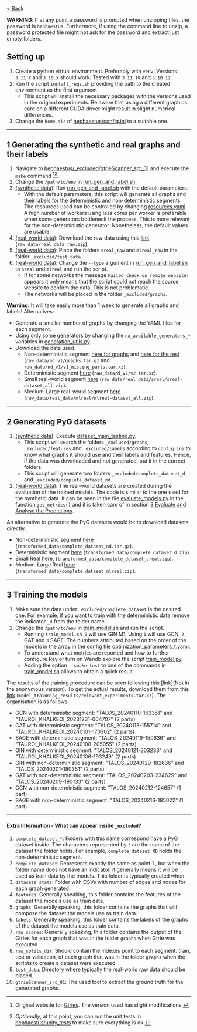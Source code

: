 [< Back](../README.md)


**WARNING**: If at any point a password is prompted when unzipping files, the password is `hephaestus`. Furthermore, if using the command line to unzip, a password protected file might not ask for the password and extract just empty folders.

## Setting up

1. Create a python virtual environment. Preferably with `venv`. Versions `3.11.X` and `3.10.X` should work. Tested with `3.11.10` and `3.10.12`.
2. Run the script `install_reqs.sh` providing the path to the created environment as the first argument.
    * This script will install the necessary packages with the versions used in the original experiments. Be aware that using a different graphics card on a different CUDA driver might result in slight numerical differences.
3. Change the `home_dir` of [hephaestus/config.ini](./config.ini) to a suitable one.

---

## 1 Generating the synthetic and real graphs and their labels

1. Navigate to [hephaestus/_excluded/gtrieScanner_src_01](./_excluded/gtrieScanner_src_01) and execute the `make` command [^1][^2].
2. Change the `/path/to/env` in [run_gen_and_label.sh](../run_gen_and_label.sh).
3. <u>(synthetic data)</u>: Run [run_gen_and_label.sh](../run_gen_and_label.sh) with the default parameters.
    * With the default parameters, this script will generate all graphs and their labels for the deterministic and non-deterministic segments. The resources used can be controlled by changing [resources.yaml](./_configs/resources/resources.yaml). A high number of workers using less cores per worker is preferable when some generators bottleneck the process. This is more relevant for the non-deterministic generator. Nonetheless, the default values are usable.
4. <u>(real-world data)</u>: Download the raw data using this [link](https://figshare.com/s/794d3e3dc66ee09c0e86 "Figshare: raw_data/real_data_raw.zip") (`raw_data/real_data_raw.zip`).
5. <u>(real-world data)</u>: Place the folders `sreal_raw` and `mlreal_raw` in the folder `_excluded/test_data`.
6. <u>(real-world data)</u>: Change the `--type` argument in [run_gen_and_label.sh](../run_gen_and_label.sh) to `sreal` and `mlreal` and run the script.
    * If for some networks the message `Failed check on remote website!` appears it only means that the script could not reach the source website to confirm the data. This is not problematic.
    * The networks will be placed in the folder `_excluded/graphs`.

**Warning:** It will take easily more than 1 week to generate all graphs and labels! Alternatives:
- Generate a smaller number of graphs by changing the YAML files for each segment.
- Using only some generators by changing the `nx_available_generators_*` variables in [generation_utils.py](./graph_generation/synthetic/generation_utils.py).
- Download the data used.
    * Non-deterministic segment [here for graphs](https://figshare.com/s/794d3e3dc66ee09c0e86 "Figshare: raw_data/nd_v1/graphs.tar.gz") and [here for the rest](https://figshare.com/s/794d3e3dc66ee09c0e86 "Figshare: raw_data/nd_v1/v1_missing_parts.tar.xz") (`raw_data/nd_v1/graphs.tar.gz` and `raw_data/nd_v1/v1_missing_parts.tar.xz`).
    * Deterministic segment [here](https://figshare.com/s/794d3e3dc66ee09c0e86 "Figshare: raw_data/d_v2/v2.tar.xz") (`raw_data/d_v2/v2.tar.xz`).
    * Small real-world segment [here](https://figshare.com/s/794d3e3dc66ee09c0e86 "Figshare: raw_data/real_data/sreal/sreal-dataset_all.zip") (`raw_data/real_data/sreal/sreal-dataset_all.zip`).
    * Medium-Large real-world segment [here](https://figshare.com/s/794d3e3dc66ee09c0e86 "Figshare: raw_data/real_data/mlreal/mlreal-dataset_all.zip") (`raw_data/real_data/mlreal/mlreal-dataset_all.zip`).

---

## 2 Generating PyG datasets

1. <u>(synthetic data)</u>: Execute [dataset_main_testing.py](./dataset_creation/dataset_main_testing.py).
    * This script will search the folders `_excluded/graphs`, `_excluded/features` and `_excluded/labels` according to `config.ini` to know what graphs it should use and their labels and features. Hence, if the data was downloaded and not generated, put it in the correct folders.
    * This script will generate two folders `_excluded/complete_dataset_d` and `_excluded/complete_dataset_nd`. 
2. <u>(real-world data)</u>: The real-world datasets are created during the evaluation of the trained models. The code is similar to the one used for the synthetic data. It can be seen in the file [evaluate_models.py](../hephaestus_lab/evaluation/evaluate_predictions/evaluate_models.py) in the function `get_metrics()` and it is taken care of in section [3 Evaluate and Analyse the Predictions](../hephaestus_lab/README.md#3-evaluate-and-analyse-the-predictions).


An alternative to generate the PyG datasets would be to download datasets directly.
- Non-deterministic segment [here](https://figshare.com/s/794d3e3dc66ee09c0e86 "Figshare: transformed_data/complete_dataset_nd.tar.gz") (`transformed_data/complete_dataset_nd.tar.gz`).
- Deterministic segment [here](https://figshare.com/s/794d3e3dc66ee09c0e86 "Figshare: transformed_data/complete_dataset_d.zip") (`transformed_data/complete_dataset_d.zip`).
- Small Real [here](https://figshare.com/s/794d3e3dc66ee09c0e86 "Figshare: transformed_data/complete_dataset_sreal.zip"), (`transformed_data/complete_dataset_sreal.zip`).
- Medium-Large Real [here](https://figshare.com/s/794d3e3dc66ee09c0e86 "Figshare: transformed_data/complete_dataset_mlreal.zip") (`transformed_data/complete_dataset_mlreal.zip`).

---

## 3 Training the models

1. Make sure the data under `_excluded/complete_dataset` is the desired one. For example, if you want to train with the deterministic data remove the indicator `_d` from the folder name.
2. Change the `/path/to/env` in [train_model.sh](../train_model.sh) and run the script.
    * Running `train_model.sh 0` will use GIN M1, Using `1` will use GCN, `2` GAT and `3` SAGE. The numbers attributed based on the order of the models in the array in the config file [optimization_parameters_t.yaml](./_configs/classification_engine_v1/optimization/optimization_parameters_t.yaml).
    * To understand what metrics are reported and how to further configure Ray or turn on Wandb explore the script [train_model.py](./training/train_model.py).
    * Adding the option `--smoke-test` to one of the commands in [train_model.sh](../train_model.sh) allows to obtain a quick result.

The results of the training procedure can be seen following this [link](Not in the anonymous version). To get the actual results, download them from this [link](https://figshare.com/s/794d3e3dc66ee09c0e86 "Figshare: model_trainning_results/relevant_experiments.tar.xz") (`model_trainning_results/relevant_experiments.tar.xz`). The organisation is as follows:
* GCN with deterministic segment: "TALOS_20240110-163351" and "TAUROI_KHALKEOI_20231231-004707" (2 parts)
* GAT with deterministic segment: "TALOS_20240113-155714" and "TAUROI_KHALKEOI_20240101-170302" (2 parts)
* SAGE with deterministic segment: "TALOS_20240119-150636" and "TAUROI_KHALKEOI_20240108-205055" (2 parts)
* GIN with deterministic segment: "TALOS_20240121-203233" and "TAUROI_KHALKEOI_20240106-193249" (2 parts)
* GIN with non-deterministic segment: "TALOS_20240129-182636" and "TALOS_20240201-180351" (2 parts)
* GAT with non-deterministic segment: "TALOS_20240203-234629" and "TALOS_20240209-190133" (2 parts)
* GCN with non-deterministic segment: "TALOS_20240212-124657" (1 part)
* SAGE with non-deterministic segment: "TALOS_20240216-185022" (1 part)

---

#### Extra Information - What can appear inside `_excluded`?

1. `complete_dataset_*`: Folders with this name correspond have a PyG dataset inside. The characters represented by `*` are the name of the dataset the folder holds. For example, `complete_dataset_ND` holds the non-deterministic segment.
2. `complete_dataset`: Represents exactly the same as point 1., but when the folder name does not have an indicator, it generally means it will be used as train data by the models. This folder is typically created when
3. `datasets_stats`: Folder with CSVs with number of edges and nodes for each graph generated.
4. `features`: Generally speaking, this folder contains the features of the dataset the models use as train data. 
5. `graphs`: Generally speaking, this folder contains the graphs that will compose the dataset the models use as train data.
6. `labels`: Generally speaking, this folder contains the labels of the graphs of the dataset the models use as train data.
7. `raw_scores`: Generally speaking, this folder contains the output of the Gtries for each graph that was in the folder `graphs` when Gtrie was executed.
8. `raw_splits_dir`: Should contain the indexes point to each segment: train, test or validation, of each graph that was in the folder `graphs` when the scripts to create a dataset were executed.
9. `test_data`: Directory where typically the real-world raw data should be placed.
10. `gtrieScanner_src_01`: The used tool to extract the ground truth for the generated graphs.


[^1]: Original website for [Gtries](https://www.dcc.fc.up.pt/gtries/). The version used has slight modifications.
[^2]: *Optionally*, at this point, you can run the unit tests in [hephaestus/unity_tests](./unity_tests) to make sure everything is ok.
